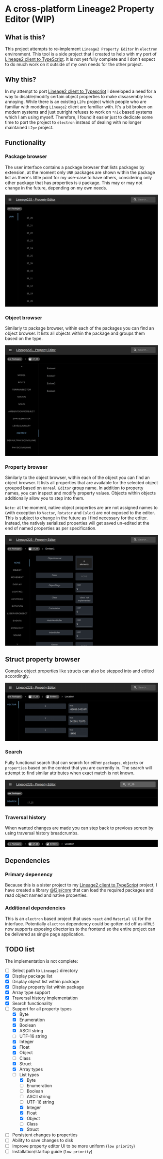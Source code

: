 # A cross-platform Lineage2 Property Editor (WIP)

## What is this?

This project attempts to re-implement `Lineage2 Property Editor` in `electron` environment. This tool is a side project that I created to help with my port of [Lineage2 client to TypeScript](https://github.com/realratchet/Lineage2JS). It is not yet fully complete and I don't expect to do much work on it outside of my own needs for the other project.

## Why this?

In my attempt to port [Lineage2 client to Typescript](https://github.com/realratchet/Lineage2JS) I developed a need for a way to disable/modify certain object properties to make dissasembly less annoying. While there is an existing `L2Pe` project which people who are familiar with modding `Lineage2` client are familliar with. It's a bit broken on modern systems and just outright refuses to work on `*nix` based systems which I am using myself. Therefore, I found it easier just to dedicate some time to port the project to `electron` instead of dealing with no longer maintained `L2pe` project.

## Functionality

### Package browser

The user interface contains a package browser that lists packages by extension, at the moment only `UNR` packages are shown within the package list as there's little point for my use-case to have others, considering only other package that has properties is `U` package. This may or may not change in the future, depending on my own needs.

![package_browser.png](./docs/images/package_browser.png "Package browser")

### Object browser

Similarly to package browser, within each of the packages you can find an object browser. It lists all objects within the package and groups them based on the type.

![object_browser.png](./docs/images/object_browser.png "Object browser")

### Property browser

Similarly to the object browser, within each of the object you can find an object browser. It lists all properties that are available for the selected object grouped based on `Unreal Editor` group name. In addition to property names, you can inspect and modify property values. Objects within objects additionally allow you to step into them. 

`Note:` at the moment, native object properties are are not assigned names to (with exception to `Vector`, `Rotator` and `Color`) are not exposed to the editor. This is subject to change in the future as I find necessary for the editor. Instead, the natively serialized properties will get saved un-edited at the end of named properties as per specification.

![property_browser.png](./docs/images/property_browser.png "Property browser")

## Struct property browser

Complex object properties like structs can also be stepped into and edited accordingly.

![struct_browser.png](./docs/images/struct_browser.png "Struct property browser")

### Search

Fully functional search that can search for either `packages`, `objects` or `properties` based on the context that you are currently in. The search will attempt to find similar attributes when exact match is not known.

![search.png](./docs/images/search.png "Search")

### Traversal history

When wanted changes are made you can step back to previous screen by using traversal history breadcrumbs.

![traversal_history.png](./docs/images/traversal_history.png "Traversal history")

## Dependencies

### Primary depenency

Because this is a sister project to my [Lineage2 client to TypeScript](https://github.com/realratchet/Lineage2JS) project, I have created a library [@l2js/core](https://github.com/realratchet/l2js-core) that can load the required packages and read object named and native properties.

### Additional dependencies
This is an `electron` based project that uses `react` and `Material UI` for the interface. Potentially `electron` dependency could be gotten rid off as `HTML5` now supports exposing directories to the frontend so the entire project can be delivered as single page application.

## TODO list

The implementation is not complete:

- [ ] Select path to `Lineage2` directory
- [x] Display package list
- [x] Display object list within package
- [x] Display property list within package
- [x] Array type support
- [x] Traversal history implementation
- [x] Search functionality
- [ ] Support for all property types
    - [x] Byte
    - [x] Enumeration
    - [x] Boolean
    - [x] ASCII string
    - [ ] UTF-16 string
    - [x] Integer
    - [x] Float
    - [x] Object
    - [ ] Class
    - [x] Struct
    - [x] Array types
    - [ ] List types
        - [x] Byte
        - [ ] Enumeration
        - [ ] Boolean
        - [ ] ASCII string
        - [ ] UTF-16 string
        - [x] Integer
        - [x] Float
        - [x] Object
        - [ ] Class
        - [x] Struct
- [ ] Persistent changes to properties
- [ ] Ability to save changes to disk
- [ ] Improve property editor UI to be more uniform (`low priority`)
- [ ] Installation/startup guide (`low priority`)